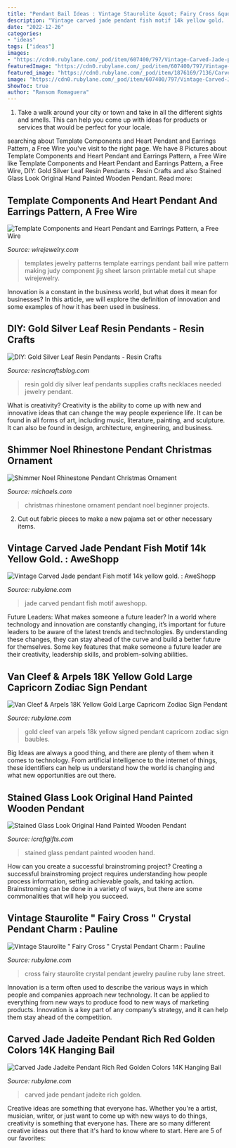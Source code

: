 ```yaml
---
title: "Pendant Bail Ideas : Vintage Staurolite &quot; Fairy Cross &quot; Crystal Pendant Charm : Pauline"
description: "Vintage carved jade pendant fish motif 14k yellow gold. : aweshopp"
date: "2022-12-26"
categories:
- "ideas"
tags: ["ideas"]
images:
- "https://cdn0.rubylane.com/_pod/item/607400/797/Vintage-Carved-Jade-pendant-Fish-motif-full-2-2048-57-f.jpg"
featuredImage: "https://cdn0.rubylane.com/_pod/item/607400/797/Vintage-Carved-Jade-pendant-Fish-motif-full-2-2048-57-f.jpg"
featured_image: "https://cdn0.rubylane.com/_pod/item/1876169/7136/Carved-Jade-Jadeite-Pendant-Rich-Red-full-3o-2048-623-f.jpg"
image: "https://cdn0.rubylane.com/_pod/item/607400/797/Vintage-Carved-Jade-pendant-Fish-motif-full-2-2048-57-f.jpg"
ShowToc: true
author: "Ransom Romaguera"
---
```



1. Take a walk around your city or town and take in all the different sights and smells. This can help you come up with ideas for products or services that would be perfect for your locale. 

	

		
searching about Template Components and Heart Pendant and Earrings Pattern, a Free Wire you've visit to the right page. We have 8 Pictures about Template Components and Heart Pendant and Earrings Pattern, a Free Wire like Template Components and Heart Pendant and Earrings Pattern, a Free Wire, DIY: Gold Silver Leaf Resin Pendants - Resin Crafts and also Stained Glass Look Original Hand Painted Wooden Pendant. Read more:
		
    
## Template Components And Heart Pendant And Earrings Pattern, A Free Wire

<img loading=lazy src="https://www.wirejewelry.com/images/judy_larson/heart_pendant/template1.jpg" onerror="this.onerror=null;this.src='https://tse1.mm.bing.net/th?id=OIP.TflOeH-DkAltqxvoICJZ9gHaHh&amp;pid=15.1';" alt="Template Components and Heart Pendant and Earrings Pattern, a Free Wire">

_Source: wirejewelry.com_

>templates jewelry patterns template earrings pendant bail wire pattern making judy component jig sheet larson printable metal cut shape wirejewelry. 

	

Innovation is a constant in the business world, but what does it mean for businesses? In this article, we will explore the definition of innovation and some examples of how it has been used in business.

    
## DIY: Gold Silver Leaf Resin Pendants - Resin Crafts

<img loading=lazy src="http://resincraftsblog.com/wp-content/uploads/2017/12/gold-leaf-pendant-necklaces-resin-crafts-blog-diy-36.jpg" onerror="this.onerror=null;this.src='https://tse2.mm.bing.net/th?id=OIP.9ofjG13FkaHcCgdzHYfqyQHaLH&amp;pid=15.1';" alt="DIY: Gold Silver Leaf Resin Pendants - Resin Crafts">

_Source: resincraftsblog.com_

>resin gold diy silver leaf pendants supplies crafts necklaces needed jewelry pendant. 

	

What is creativity?
Creativity is the ability to come up with new and innovative ideas that can change the way people experience life. It can be found in all forms of art, including music, literature, painting, and sculpture. It can also be found in design, architecture, engineering, and business.

    
## Shimmer Noel Rhinestone Pendant Christmas Ornament

<img loading=lazy src="http://img.michaels.com/L6/3/IOGLO/889629013/222168838/WR82245.jpg?fit=inside|1024:1024" onerror="this.onerror=null;this.src='https://tse3.mm.bing.net/th?id=OIP.-UFopfjARNCsYf4ZiBFQgAHaHa&amp;pid=15.1';" alt="Shimmer Noel Rhinestone Pendant Christmas Ornament">

_Source: michaels.com_

>christmas rhinestone ornament pendant noel beginner projects. 

	

2. Cut out fabric pieces to make a new pajama set or other necessary items.

    
## Vintage Carved Jade Pendant Fish Motif 14k Yellow Gold. : AweShopp

<img loading=lazy src="https://cdn0.rubylane.com/_pod/item/607400/797/Vintage-Carved-Jade-pendant-Fish-motif-full-2-2048-57-f.jpg" onerror="this.onerror=null;this.src='https://tse2.mm.bing.net/th?id=OIP.eVuEkxY_5HLATKbZQ4JaBAHaFj&amp;pid=15.1';" alt="Vintage Carved Jade pendant Fish motif 14k yellow gold. : AweShopp">

_Source: rubylane.com_

>jade carved pendant fish motif aweshopp. 

	

Future Leaders: What makes someone a future leader?
In a world where technology and innovation are constantly changing, it’s important for future leaders to be aware of the latest trends and technologies. By understanding these changes, they can stay ahead of the curve and build a better future for themselves. Some key features that make someone a future leader are their creativity, leadership skills, and problem-solving abilities.

    
## Van Cleef &amp; Arpels 18K Yellow Gold Large Capricorn Zodiac Sign Pendant

<img loading=lazy src="https://cdn0.rubylane.com/_pod/item/1921454/SB-224/Van-Cleef-Arpels-18K-Yellow-Gold-full-2o-2048-709-f.jpg" onerror="this.onerror=null;this.src='https://tse2.mm.bing.net/th?id=OIP.zP7vgX05cHIjpdp986INGwHaJ4&amp;pid=15.1';" alt="Van Cleef &amp; Arpels 18K Yellow Gold Large Capricorn Zodiac Sign Pendant">

_Source: rubylane.com_

>gold cleef van arpels 18k yellow signed pendant capricorn zodiac sign baubles. 

	

Big Ideas are always a good thing, and there are plenty of them when it comes to technology. From artificial intelligence to the internet of things, these identifiers can help us understand how the world is changing and what new opportunities are out there.

    
## Stained Glass Look Original Hand Painted Wooden Pendant

<img loading=lazy src="https://icraftgifts.com/files-product/detail-0/8/stained-glass-look-original-hand-painted-wooden-pendant-4007-1.jpg" onerror="this.onerror=null;this.src='https://tse4.mm.bing.net/th?id=OIP.DWJu9u1d1A_2Oei3eafvPgHaIE&amp;pid=15.1';" alt="Stained Glass Look Original Hand Painted Wooden Pendant">

_Source: icraftgifts.com_

>stained glass pendant painted wooden hand. 

	

How can you create a successful brainstroming project?
Creating a successful brainstroming project requires understanding how people process information, setting achievable goals, and taking action. Brainstroming can be done in a variety of ways, but there are some commonalities that will help you succeed.

    
## Vintage Staurolite &quot; Fairy Cross &quot; Crystal Pendant Charm : Pauline

<img loading=lazy src="https://cdn0.rubylane.com/_pod/item/465689/12254/Vintage-Staurolite-x7822-Fairy-Cross-x7822-full-2o-2048-d3b71d06-r-ffffff-99abbc.jpg" onerror="this.onerror=null;this.src='https://tse3.mm.bing.net/th?id=OIP.JUedROVzP3MkIrwGcACeBgHaFj&amp;pid=15.1';" alt="Vintage Staurolite &quot; Fairy Cross &quot; Crystal Pendant Charm : Pauline">

_Source: rubylane.com_

>cross fairy staurolite crystal pendant jewelry pauline ruby lane street. 

	

Innovation is a term often used to describe the various ways in which people and companies approach new technology. It can be applied to everything from new ways to produce food to new ways of marketing products. Innovation is a key part of any company’s strategy, and it can help them stay ahead of the competition.

    
## Carved Jade Jadeite Pendant Rich Red Golden Colors 14K Hanging Bail

<img loading=lazy src="https://cdn0.rubylane.com/_pod/item/1876169/7136/Carved-Jade-Jadeite-Pendant-Rich-Red-full-3o-2048-623-f.jpg" onerror="this.onerror=null;this.src='https://tse3.mm.bing.net/th?id=OIP.sDuVCPc9A1AJ1xVkQ-D4twHaM8&amp;pid=15.1';" alt="Carved Jade Jadeite Pendant Rich Red Golden Colors 14K Hanging Bail">

_Source: rubylane.com_

>carved jade pendant jadeite rich golden. 

	

Creative ideas are something that everyone has. Whether you're a artist, musician, writer, or just want to come up with new ways to do things, creativity is something that everyone has. There are so many different creative ideas out there that it's hard to know where to start. Here are 5 of our favorites: 

